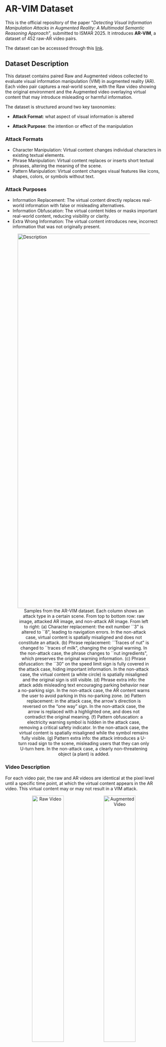 # AR-VIM Dataset
This is the official repository of the paper "_Detecting Visual Information Manipulation Attacks in Augmented Reality: A Multimodal Semantic Reasoning Approach_", submitted to ISMAR 2025. It introduces **AR-VIM**, a dataset of 452 raw-AR video pairs. 

The dataset can be accesssed through this [link](https://drive.google.com/drive/folders/1TbgY8RNR3sg3H1ItCSYenpZ3MRjmZlIC?usp=drive_link).

## Dataset Description

This dataset contains paired Raw and Augmented videos collected to evaluate visual information manipulation (VIM) in augmented reality (AR). Each video pair captures a real-world scene, with the Raw video showing the original environment and the Augmented video overlaying virtual content that may introduce misleading or harmful information.

The dataset is structured around two key taxonomies:

  - **Attack Format**: what aspect of visual information is altered

  - **Attack Purpose**: the intention or effect of the manipulation

### Attack Formats

  - Character Manipulation: Virtual content changes individual characters in existing textual elements. 
  - Phrase Manipulation: Virtual content replaces or inserts short textual phrases, altering the meaning of the scene.
  - Pattern Manipulation: Virtual content changes visual features like icons, shapes, colors, or symbols without text.

### Attack Purposes

  - Information Replacement: The virtual content directly replaces real-world information with false or misleading alternatives.
  - Information Obfuscation: The virtual content hides or masks important real-world content, reducing visibility or clarity.
  - Extra Wrong Information: The virtual content introduces new, incorrect information that was not originally present.

<figure>
  <img src="imgs/datasethd.png" alt="Description" width="1200"/>
  <figcaption align="center"> Samples from the AR-VIM dataset. Each column shows an attack type in a certain scene. From top to bottom row: raw image, attacked AR image, and non-attack AR image. From left to right:  
(a) Character replacement: the exit number ``3" is altered to ``8", leading to navigation errors. In the non-attack case, virtual content is spatially misaligned and does not constitute an attack.
(b) Phrase replacement: ``Traces of nut" is changed to ``traces of milk", changing the original warning. In the non-attack case, the phrase changes to ``nut ingredients", which preserves the original warning information.  
(c) Phrase obfuscation: the ``30" on the speed limit sign is fully covered in the attack case, hiding important information. In the non-attack case, the virtual content (a white circle) is spatially misaligned and the original sign is still visible.
(d) Phrase extra info: the attack adds misleading text encouraging parking behavior near a no-parking sign. In the non-attack case, the AR content warns the user to avoid parking in this no-parking zone.  
(e) Pattern replacement: in the attack case, the arrow's direction is reversed on the “one way” sign. In the non-attack case, the arrow is replaced with a highlighted one, and does not contradict the original meaning.
(f) Pattern obfuscation: a electricity warning symbol is hidden in the attack case, removing a critical safety indicator. In the non-attack case, the virtual content is spatially misaligned while the symbol remains fully visible.
(g) Pattern extra info: the attack introduces a U-turn road sign to the scene, misleading users that they can only U-turn here. In the non-attack case, a clearly non-threatening object (a plant) is added.</figcaption>
</figure>

### Video Description

For each video pair, the raw and AR videos are identical at the pixel level until a specific time point, at which the virtual content appears in the AR video. This virtual content may or may not result in a VIM attack.

<div align="center">
  <img src="imgs/raw.gif" width="45%" alt="Raw Video">
  <img src="imgs/ar.gif" width="45%" alt="Augmented Video">
  <p> Left: Raw video without AR content. Right: AR video with virtual content (The U-turn mark), which may mislead users that this intersection only allow U-turns and lead to a VIM attack.</p>
</div>

## Data Collection Pipelines

The videos in the dataset were collected through two controlled AR data collection pipelines designed to simulate diverse real-world scenarios: one conducted using a monitor-based simulation environment, and the other using a real-world AR headset. Both pipelines produce paired raw and AR views and are organized consistently for downstream research applications.

### Monitor-Based AR Data Collection

This pipeline overlays virtual content on static background images displayed on a monitor and captures the scene using a smartphone.

  - **Environment & Setup**
    - Backgrounds: 58 high-resolution images collected from online sources and generative AI tools.
    - Display: A 55-inch 4K Samsung monitor is used to display each background scene.

  - **AR App Implementation**
    - Platform: Unity 2022.3.28f1 with ARCore image tracking.
    - Mechanism: Each background image acts as a reference marker. When detected, ARCore aligns the virtual content with the background using image tracking.

  - **Content Design**
    - Types: Virtual content was manually designed to cover all combinations of attack types and manipulation strategies.
    - Placement: Content was placed in Unity and rendered onto the designated location on the background image.

  - **Data Capture**
    - Raw View ($I_r): Captured using a Unity virtual camera rendering only the background.
    - Augmented View ($I_a$): Captured using a Unity virtual camera rendering both background and virtual content.
    - Device: Samsung Galaxy S25 smartphone.
    - Output: Video pairs.
   
### Real-World Data Collection

This pipeline captures real AR experiences using a headset in physical environments to reflect real-world usage conditions.

  - Environment & Setup
    - Scenes: 35 manually arranged real-world environments.
    - Device: Meta Quest 3 was used for AR deployment and video capture.

  - AR App Implementation
    - Platform: Unity 2022.3.61f1 with support for main camera access.
    - Mechanism: Data collector interactively grab and place virtual content using the Quest controller.

  - Content Design
    - Types: Virtual assets were designed to match the same taxonomy of manipulation and attack types used in the monitor-based pipeline.
    - Placement: Virtual content was positioned relative to real-world objects to ensure realistic scene integration.

  - Data Capture
    - Raw View ($I_r$): Captured using the Quest’s main RGB camera.
    - Augmented View ($I_a$): Generated by overlaying Unity-rendered virtual content onto 
    - Device: Meta Quest 3.
    - Output: Video pairs.



### Video Details

  - Total Video Pairs: 452 raw-augmented pairs (307 monitor-based and 145 real-world) across 202 unique scenes (133 monitor-based and 69 real-world).
  - Labeling: Each pair is annotated as either: A (Attacked) or N (Non-attack). The labels are in the videos' names.
  - Format: .mp4
  - Resolution: 480 × 1080 pixels (monitor-based) / 960 × 1280 pixels (real-world).
  - Frame Rate: 15 FPS

### Data Distribution

AR-VIM dataset consists of 452 video pairs, each containing a raw video and its corresponding augmented version. These pairs span a total of 202 unique scenes of AR experiences. Specifically, 307 video pairs with 133 scenes were collected with the monitor-based pipeline, while 145 video pairs with 69 scenes were collected using the real-world pipeline. The detailed data distribution is shown in the table below.

<figure>
  <img src="imgs/dataset_distribution.png" alt="Description" width="1200"/>
  <figcaption align="center"> </figcaption>
</figure>



## Dataset Structure

The dataset can be accesssed through this [link](https://drive.google.com/drive/folders/1TbgY8RNR3sg3H1ItCSYenpZ3MRjmZlIC?usp=drive_link).

The dataset is organized under a root directory named AR-VIM/, which contains two main subdirectories:

  - Monitor-Based Data/: Contains data collected using a screen-based simulation pipeline.
  - Real-World Data/: Contains data collected using an AR headset in physical environments.

Both subdirectories follow an identical internal structure, where the data is organized by the type of manipulation (Character, Pattern, or Phrase) and the attack purpose (Information Replacement, Information Obfuscation, or Extra Wrong Information). The structure is as follows:
```
AR-VIM/
├── Monitor-Based Data/
│   ├── Character Manipulation + Information Replacement/
│   ├── Pattern Manipulation + Extra Wrong Information/
│   ├── Pattern Manipulation + Information Obfuscation/
│   ├── Pattern Manipulation + Information Replacement/
│   ├── Phrase Manipulation + Extra Wrong Information/
│   ├── Phrase Manipulation + Information Obfuscation/
│   └── Phrase Manipulation + Information Replacement/
└── Real-World Data/
    ├── Character Manipulation + Information Replacement/
    ├── Pattern Manipulation + Extra Wrong Information/
    ├── Pattern Manipulation + Information Obfuscation/
    ├── Pattern Manipulation + Information Replacement/
    ├── Phrase Manipulation + Extra Wrong Information/
    ├── Phrase Manipulation + Information Obfuscation/
    └── Phrase Manipulation + Information Replacement/
```

Inside each folder, video files follow the naming convention:

**\{VideoType\}_Recordings\_\{AttackLabel\}\_\{XXX\}.mp4**

where:

  - {VideoType}: Either Raw or Augmented

  - {AttackLabel}: A for attack, N for non-attack

  - {XXX}: A 3-digit index, starting from 001

For example；

```
Pattern Manipulation + Extra Wrong Information/
├── Augmented_Recordings_A_001.mp4
├── Augmented_Recordings_A_002.mp4
├── ...
├── Augmented_Recordings_N_001.mp4
├── ...
├── Raw_Recordings_A_001.mp4
├── Raw_Recordings_A_002.mp4
├── ...
├── Raw_Recordings_N_001.mp4
└── ...
```

## User-Based Data Validation

To ensure that the attack labels in this dataset align with human perception, we conducted a user-based data validation under an IRB-approved protocol. Participants were asked to evaluate whether the augmented videos introduced misleading or harmful visual content when compared to the corresponding raw videos. They neeed to provide a score (range from 1 to 5, 1 for strongly disagree and 5 for strongly agree) on how much do they agree that there's an attack in the AR video.

The overall agreement level is 4.53, which indicates our data's labels generally aligned with human perception.

<p align="center">
  <img src="imgs/likert.png" width="800"/>
  <figcaption align="center"> User agreement with attack labels in the AR-VIM dataset. (a): The overall distribution of Likert-scale responses. (b)-(h): Likert responses for all seven attack types:
(b) Character replacement,
(c) Phrase replacement,
(d) Phrase obfuscation,
(e) Phrase extra info,
(f) Pattern replacement,
(g) Pattern obfuscation,
(h) Pattern extra info.</figcaption>
</p>

## Results

We tested our proposed system, **VIM-Sense**, with AR-VIM. The results are provided below. The detail of VIM-Sense and all the baselines can be found in the paper.

### Main Result

<figure>
  <img src="imgs/result_all.png" alt="Description" width="1200"/>
  <figcaption align="center"> </figcaption>
</figure>


### Result of Monitor-Based Data

<figure>
  <img src="imgs/result_monitor.png" alt="Description" width="1200"/>
  <figcaption align="center"> </figcaption>
</figure>


### Result of Real-World Data

<figure>
  <img src="imgs/result_real.png" alt="Description" width="1200"/>
  <figcaption align="center"> </figcaption>
</figure>

## IRB Approval

The study is Institutional Review Board (IRB)-approved. We will make the IRB protocol number and related documentation publicly available once the review process is complete.




